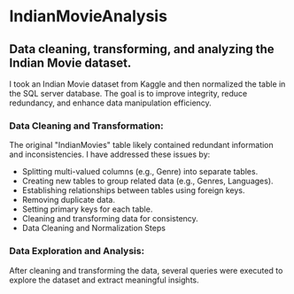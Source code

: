 # IndianMovieAnalysis

## Data cleaning, transforming, and analyzing the Indian Movie dataset.


I took an Indian Movie dataset from Kaggle and then normalized the table in the SQL server database. The goal is to improve integrity, reduce redundancy, and enhance data manipulation efficiency.

### Data Cleaning and Transformation:

The original "IndianMovies" table likely contained redundant information and inconsistencies. I have addressed these issues by:
* Splitting multi-valued columns (e.g., Genre) into separate tables.
* Creating new tables to group related data (e.g., Genres, Languages).
* Establishing relationships between tables using foreign keys.
* Removing duplicate data.
* Setting primary keys for each table.
* Cleaning and transforming data for consistency.
* Data Cleaning and Normalization Steps


### Data Exploration and Analysis: 

After cleaning and transforming the data, several queries were executed to explore the dataset and extract meaningful insights. 



